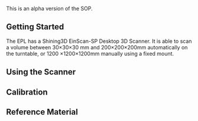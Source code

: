 This is an alpha version of the SOP.
 
## Getting Started

The EPL has a Shining3D EinScan-SP Desktop 3D Scanner. It is able to scan a volume between 30×30×30 mm and 200×200×200mm automatically on the turntable, or 1200 ×1200×1200mm manually using a fixed mount.
  
## Using the Scanner
  
## Calibration
  
## Reference Material
